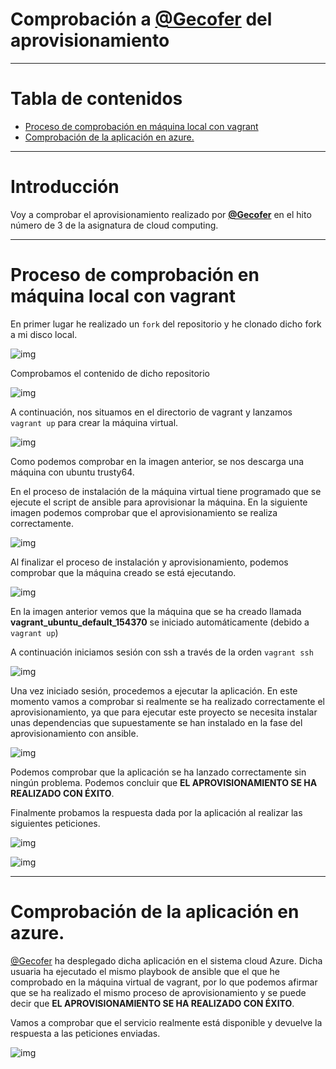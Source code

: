 # Comprobación a **[@Gecofer](https://github.com/Gecofer/proyecto-CC)** del aprovisionamiento

---

# Tabla de contenidos

<!-- START doctoc generated TOC please keep comment here to allow auto update -->
<!-- DON'T EDIT THIS SECTION, INSTEAD RE-RUN doctoc TO UPDATE -->
<!-- END doctoc -->

- [Proceso de comprobación en máquina local con vagrant](#proceso-de-comprobaci%C3%B3n-en-m%C3%A1quina-local-con-vagrant)
- [Comprobación de la aplicación en azure.](#comprobaci%C3%B3n-de-la-aplicaci%C3%B3n-en-azure)

<!-- END doctoc generated TOC please keep comment here to allow auto update -->

---

# Introducción

Voy a comprobar el aprovisionamiento realizado por **[@Gecofer](https://github.com/Gecofer/)** en el hito número de 3 de la asignatura de cloud computing.

---

# Proceso de comprobación en máquina local con vagrant

En primer lugar he realizado un `fork` del repositorio y he clonado dicho fork a mi disco local.

![img](https://raw.githubusercontent.com/jmv74211/Proyecto-cloud-computing/master/images/hito3/test1_gecofer.png)

Comprobamos el contenido de dicho repositorio

![img](https://raw.githubusercontent.com/jmv74211/Proyecto-cloud-computing/master/images/hito3/test2_gecofer.png)

A continuación, nos situamos en el directorio de vagrant y lanzamos `vagrant up` para crear la máquina virtual.

![img](https://raw.githubusercontent.com/jmv74211/Proyecto-cloud-computing/master/images/hito3/test3_gecofer.png)

Como podemos comprobar en la imagen anterior, se nos descarga una máquina con ubuntu trusty64.

En el proceso de instalación de la máquina virtual tiene programado que se ejecute el script de ansible para aprovisionar la máquina. En la siguiente imagen podemos comprobar que el aprovisionamiento se realiza correctamente.

![img](https://raw.githubusercontent.com/jmv74211/Proyecto-cloud-computing/master/images/hito3/test4_gecofer.png)

Al finalizar el proceso de instalación y aprovisionamiento, podemos comprobar que la máquina creado se está ejecutando.

![img](https://raw.githubusercontent.com/jmv74211/Proyecto-cloud-computing/master/images/hito3/test5_gecofer.png)

En la imagen anterior vemos que la máquina que se ha creado llamada **vagrant_ubuntu_default_154370** se iniciado automáticamente (debido a `vagrant up`)

A continuación iniciamos sesión con ssh a través de la orden `vagrant ssh`

![img](https://raw.githubusercontent.com/jmv74211/Proyecto-cloud-computing/master/images/hito3/test6_gecofer.png)

Una vez iniciado sesión, procedemos a ejecutar la aplicación. En este momento vamos a comprobar si realmente se ha realizado correctamente el aprovisionamiento, ya que para ejecutar este proyecto se necesita instalar unas dependencias que supuestamente se han instalado en la fase del aprovisionamiento con ansible.

![img](https://raw.githubusercontent.com/jmv74211/Proyecto-cloud-computing/master/images/hito3/test7_gecofer.png)

Podemos comprobar que la aplicación se ha lanzado correctamente sin ningún problema. Podemos concluir que **EL APROVISIONAMIENTO SE HA REALIZADO CON ÉXITO**.

Finalmente probamos la respuesta dada por la aplicación al realizar las siguientes peticiones.

![img](https://raw.githubusercontent.com/jmv74211/Proyecto-cloud-computing/master/images/hito3/test8_gecofer.png)

![img](https://raw.githubusercontent.com/jmv74211/Proyecto-cloud-computing/master/images/hito3/test9_gecofer.png)

---

# Comprobación de la aplicación en azure.

[@Gecofer](https://github.com/Gecofer/) ha desplegado dicha aplicación en el sistema cloud Azure. Dicha usuaria ha ejecutado el mismo playbook de ansible que el que he comprobado en la máquina virtual de vagrant, por lo que podemos afirmar que se ha realizado el mismo proceso de aprovisionamiento y se puede decir que **EL APROVISIONAMIENTO SE HA REALIZADO CON ÉXITO**.

Vamos a comprobar que el servicio realmente está disponible y devuelve la respuesta a las peticiones enviadas.

![img](https://raw.githubusercontent.com/jmv74211/Proyecto-cloud-computing/master/images/hito3/test10_gecofer.png)
